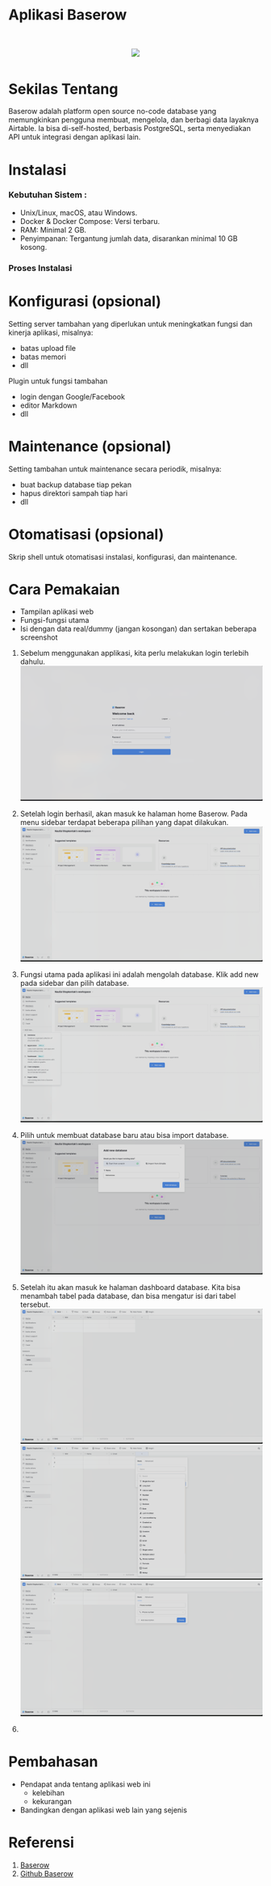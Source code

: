 # Aplikasi Baserow

<h1 align="center"><img src="https://avatars.githubusercontent.com/u/1261496?v=4"></h1>

# Sekilas Tentang

Baserow adalah platform open source no-code database yang memungkinkan pengguna membuat, mengelola, dan berbagi data layaknya Airtable. Ia bisa di-self-hosted, berbasis PostgreSQL, serta menyediakan API untuk integrasi dengan aplikasi lain.

# Instalasi

### Kebutuhan Sistem :
- Unix/Linux, macOS, atau Windows.
- Docker & Docker Compose: Versi terbaru.
- RAM: Minimal 2 GB.
- Penyimpanan: Tergantung jumlah data, disarankan minimal 10 GB kosong.

### Proses Instalasi


# Konfigurasi (opsional)

Setting server tambahan yang diperlukan untuk meningkatkan fungsi dan kinerja aplikasi, misalnya:

- batas upload file
- batas memori
- dll

Plugin untuk fungsi tambahan

- login dengan Google/Facebook
- editor Markdown
- dll

# Maintenance (opsional)

Setting tambahan untuk maintenance secara periodik, misalnya:

- buat backup database tiap pekan
- hapus direktori sampah tiap hari
- dll

# Otomatisasi (opsional)

Skrip shell untuk otomatisasi instalasi, konfigurasi, dan maintenance.

# Cara Pemakaian

- Tampilan aplikasi web
- Fungsi-fungsi utama
- Isi dengan data real/dummy (jangan kosongan) dan sertakan beberapa screenshot

1. Sebelum menggunakan applikasi, kita perlu melakukan login terlebih dahulu.
![Login](cara_pakai/login.png)

2. Setelah login berhasil, akan masuk ke halaman home Baserow. Pada menu sidebar terdapat beberapa pilihan yang dapat dilakukan.
![Home](cara_pakai/homepage.png)

3. Fungsi utama pada aplikasi ini adalah mengolah database. Klik add new pada sidebar dan pilih database. 
![Database](cara_pakai/addDatabase.png)

4. Pilih untuk membuat database baru atau bisa import database. 
![Add Database](cara_pakai/nameDatabase.png)

5. Setelah itu akan masuk ke halaman dashboard database. Kita bisa menambah tabel pada database, dan bisa mengatur isi dari tabel tersebut. 
![Name Database](cara_pakai/database.png)
![Edit Database](cara_pakai/addColloumn.png)
![Add Colloumn](cara_pakai/add.png)

6. 

# Pembahasan

- Pendapat anda tentang aplikasi web ini
  - kelebihan
  - kekurangan
- Bandingkan dengan aplikasi web lain yang sejenis

# Referensi

1. [Baserow](https://baserow.io/)
2. [Github Baserow](https://github.com/bram2w/baserow)
